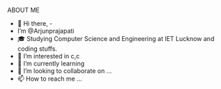 ABOUT ME 
- 👋 Hi there,  -     
- I’m @Arjunprajapati
-  🎓   Studying Computer Science and Engineering at IET Lucknow and coding stuffs.
- 👀 I’m interested in c,c
- 🌱 I’m currently learning 
- 💞️ I’m looking to collaborate on ...
- 📫 How to reach me ...

<!---
Arjunprajapati0207/Arjunprajapati0207 is a ✨ special ✨ repository because its `README.md` (this file) appears on your GitHub profile.
You can click the Preview link to take a look at your changes.
--->
